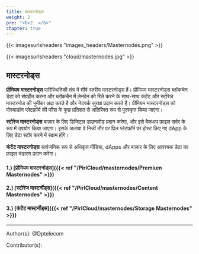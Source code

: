 ```yaml
---
title: मास्टरनोड्स
weight: 2
pre: "<b>2. </b>"
chapter: true
---
```


{{< imagesurlsheaders "images_headers/Masternodes.png" >}}


{{< imagesurlsheaders "cloud/masternodes.jpg" >}}


## मास्टरनोड्स


**प्रीमियम मास्टरनोड्स** पारिस्थितिकी तंत्र में शीर्ष स्तरीय मास्टरनोड्स हैं। प्रीमियम मास्टरनोड्स ब्लॉकचेन डेटा को संग्रहीत करना और ब्लॉकचैन में लेनदेन को रिले करने के साथ-साथ कंटेंट और स्टोरेज मास्टरनोड की भुमीका अदा करते है और नेटवर्क सुरक्षा प्रदान करते हैं। प्रीमियम मास्टरनोड्स को पोस्याडॉन प्लेटफ़ॉर्म की फीस के कुछ प्रतिशत से अतिरिक्त रूप से पुरस्कृत किया जाएगा।

**स्टोरेज मास्टरनोड्स** बाज़ार के लिए डिजिटल डाउनलोड प्रदान करेगा, और इसे बैकअप फ़ाइल सर्वर के रूप में उपयोग किया जाएगा। इसके अलावा वे निजी तौर पर प्रिल प्लेटफॉर्म पर होस्ट किए गए dApp के लिए डेटा स्टोर करने में सक्षम होंगे।

**कंटेंट मास्टरनोड्स** सार्वजनिक रूप से अधिकृत मीडिया, dApps और बाज़ार के लिए आवश्यक डेटा का फ़ाइल भंडारण प्रदान करेगा।

#### 1.) [प्रीमियम मास्टरनोड्स]({{< ref "/PirlCloud/masternodes/Premium Masternodes" >}})
#### 2.) [स्टोरेज मास्टर्नोड्स]({{< ref "/PirlCloud/masternodes/Content Masternodes" >}})
#### 3.) [कंटेंट मास्टर्नोड्स]({{< ref "/PirlCloud/masternodes/Storage Masternodes" >}})



---
Author(s):
@Dptelecom


Contributor(s):
